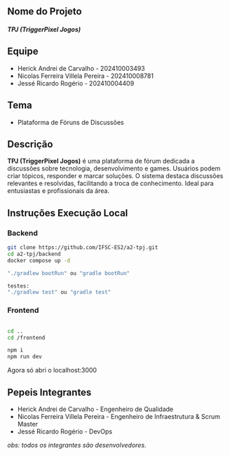 ## Nome do Projeto
#### _TPJ (TriggerPixel Jogos)_

## Equipe
- Herick Andrei de Carvalho - 202410003493
- Nicolas Ferreira Villela Pereira - 202410008781
- Jessé Ricardo Rogério - 202410004409

## Tema
- Plataforma de Fóruns de Discussões

## Descrição
**TPJ (TriggerPixel Jogos)** é uma plataforma de fórum dedicada a discussões sobre tecnologia, desenvolvimento e games. Usuários podem criar tópicos, responder e marcar soluções. O sistema destaca discussões relevantes e resolvidas, facilitando a troca de conhecimento. Ideal para entusiastas e profissionais da área.

## Instruções Execução Local

### Backend


```bash
git clone https://github.com/IFSC-ES2/a2-tpj.git
cd a2-tpj/backend
docker compose up -d

"./gradlew bootRun" ou "gradle bootRun"

testes:
"./gradlew test" ou "gradle test"
```

### Frontend
```bash 

cd ..
cd /frontend

npm i
npm run dev
```

Agora só abri o localhost:3000

## Pepeis Integrantes
- Herick Andrei de Carvalho - Engenheiro de Qualidade
- Nicolas Ferreira Villela Pereira - Engenheiro de Infraestrutura & Scrum Master
- Jessé Ricardo Rogério - DevOps

_obs: todos os integrantes são desenvolvedores_.

